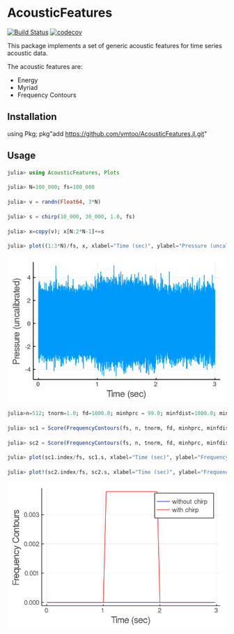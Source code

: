 # AcousticFeatures
[![Build Status](https://travis-ci.org/ymtoo/AcousticFeatures.jl.svg?branch=master)](https://travis-ci.org/ymtoo/AcousticFeatures.jl)
[![codecov](https://codecov.io/gh/ymtoo/AcousticFeatures.jl/branch/master/graph/badge.svg)](https://codecov.io/gh/ymtoo/AcousticFeatures.jl)

This package implements a set of generic acoustic features for time series acoustic data.

The acoustic features are:
- Energy
- Myriad
- Frequency Contours

## Installation
using Pkg; pkg"add https://github.com/ymtoo/AcousticFeatures.jl.git"

## Usage
```julia
julia> using AcousticFeatures, Plots

julia> N=100_000; fs=100_000

julia> v = randn(Float64, 3*N)

julia> s = chirp(10_000, 30_000, 1.0, fs)

julia> x=copy(v); x[N:2*N-1]+=s

julia> plot((1:3*N)/fs, x, xlabel="Time (sec)", ylabel="Pressure (uncalibrated)", legend=false, thickness_scaling=1.5, dpi=150)
```
![window](timeseries.png)
```julia
julia>n=512; tnorm=1.0; fd=1000.0; minhprc = 99.0; minfdist=1000.0; mintlen=0.05; winlen=10_000; noverlap=5_000

julia> sc1 = Score(FrequencyContours(fs, n, tnorm, fd, minhprc, minfdist, mintlen), v, winlen=winlen, noverlap=noverlap)

julia> sc2 = Score(FrequencyContours(fs, n, tnorm, fd, minhprc, minfdist, mintlen), x, winlen=winlen, noverlap=noverlap)

julia> plot(sc1.index/fs, sc1.s, xlabel="Time (sec)", ylabel="Frequency Contours", label="without chirp", color=:blue, thickness_scaling=1.5, dpi=150)

julia> plot!(sc2.index/fs, sc2.s, xlabel="Time (sec)", ylabel="Frequency Contours", label="with chirp", color=:red, thickness_scaling=1.5, dpi=150)
```
![window](frequencycontours.png)
